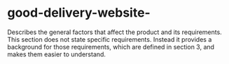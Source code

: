 # good-delivery-website-
Describes the general factors that affect the product and its requirements. This  section does not state specific requirements. Instead it provides a background for  those requirements, which are defined in section 3, and makes them easier to  understand.
